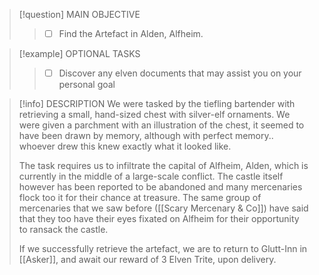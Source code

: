 > [!question] MAIN OBJECTIVE
> > - [ ] Find the Artefact in Alden, Alfheim.

> [!example] OPTIONAL TASKS
> > - [ ] Discover any elven documents that may assist you on your personal goal

> [!info] DESCRIPTION
> We were tasked by the tiefling bartender with retrieving a small, hand-sized chest with silver-elf ornaments. We were given a parchment with an illustration of the chest, it seemed to have been drawn by memory, although with perfect memory.. whoever drew this knew exactly what it looked like.
> 
> The task requires us to infiltrate the capital of Alfheim, Alden, which is currently in the middle of a large-scale conflict. The castle itself however has been reported to be abandoned and many mercenaries flock too it for their chance at treasure. The same group of mercenaries that we saw before ([[Scary Mercenary & Co]]) have said that they too have their eyes fixated on Alfheim for their opportunity to ransack the castle.
> 
> If we successfully retrieve the artefact, we are to return to Glutt-Inn in [[Asker]], and await our reward of 3 Elven Trite, upon delivery.

